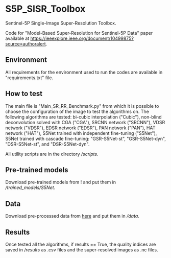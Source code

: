 # S5P_SISR_Toolbox 
Sentinel-5P Single-Image Super-Resolution Toolbox.

Code for "Model-Based Super-Resolution for Sentinel-5P Data" paper available at https://ieeexplore.ieee.org/document/10499875?source=authoralert. 

## Environment
All requirements for the environment used to run the codes are available in "requirements.txt" file.

## How to test
The main file is "Main_SR_RR_Benchmark.py" from which it is possible to choose the configuration of the image
to test the algorithms on. The following algorithms are tested: bi-cubic interpolation ("Cubic"), non-blind 
deconvolution solved with CGA ("CGA"), SRCNN network ("SRCNN"), VDSR network ("VDSR"), EDSR network ("EDSR"),
PAN network ("PAN"), HAT network ("HAT"), S5Net trained with independent fine-tuning ("S5Net"), S5Net trained with 
cascade fine-tuning: "GSR-S5Net-st", "GSR-S5Net-dyn", "DSR-S5Net-st", and "DSR-S5Net-dyn". 

All utility scripts are in the directory _/scripts_.

## Pre-trained models
Download pre-trained models from ! and put them in _/trained_models/S5Net_.

## Data 
Download pre-processed data from [here](https://drive.google.com/drive/folders/1vG4QOVafxFis5HinjvQmPkquoDnIf9R9?usp=drive_link) and put them in _/data_.

## Results
Once tested all the algorithms, if results == True, the quality indices are saved in 
_/results_ as .csv files and the super-resolved images as .nc files. 
